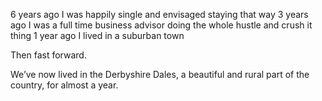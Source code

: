 6 years ago I was happily single and envisaged staying that way
3 years ago I was a full time business advisor doing the whole hustle and crush it thing
1 year ago I lived in a suburban town

Then fast forward. 

We’ve now lived in the Derbyshire Dales, a beautiful and rural part of the country, for almost a year. 

